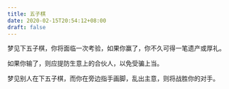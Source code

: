 ```yaml
---
title: 五子棋
date: 2020-02-15T20:54:12+08:00
draft: false
---
```


梦见下五子棋，你将面临一次考验，如果你赢了，你不久可得一笔遗产或厚礼。

如果你输了，则应提防生意上的合伙人，以免受骗上当。

梦见别人在下五子棋，而你在旁边指手画脚，乱出主意，则将战胜你的对手。

